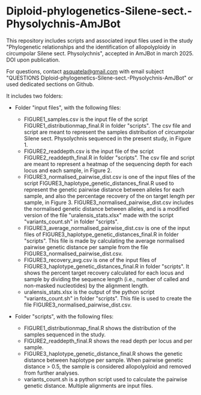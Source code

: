 # Diploid-phylogenetics-Silene-sect.-Physolychnis-AmJBot
This repository includes scripts and associated input files used in the study "Phylogenetic relationships and the identification of allopolyploidy in circumpolar Silene sect. Physolychnis", accepted in AmJBot in march 2025. DOI upon publication.

For questions, contact asquatela@gmail.com with email subject "QUESTIONS Diploid-phylogenetics-Silene-sect.-Physolychnis-AmJBot" or used dedicated sections on Github.

It includes two folders:
- Folder "input files", with the following files:
    - FIGURE1_samples.csv is the input file of the script FIGURE1_distributionmap_final.R in folder "scripts". The csv file and script are meant to represent the samples distribution of circumpolar Silene sect. Physolychnis sequenced in the present study, in Figure 1.
    - FIGURE2_readdepth.csv is the input file of the script FIGURE2_readdepth_final.R in folder "scripts". The csv file and script are meant to represent a heatmap of the sequencing depth for each locus and each sample, in Figure 2.
    - FIGURE3_normalised_pairwise_dist.csv is one of the input files of the script FIGURE3_haplotype_genetic_distances_final.R used to represent the genetic pairwise distance between alleles for each sample, and also the percentage recovery of the on target length per sample, in Figure 3. FIGURE3_normalised_pairwise_dist.csv includes the normalised genetic distance between alleles, and is a modified version of the file "uralensis_stats.xlsx" made with the script "variants_count.sh" in folder "scripts".
    - FIGURE3_average_normalised_pairwise_dist.csv is one of the input files of FIGURE3_haplotype_genetic_distances_final.R in folder "scripts". This file is made by calculating the average normalised pairwise genetic distance per sample from the file FIGURE3_normalised_pairwise_dist.csv.
    - FIGURE3_recovery_avg.csv is one of the input files of FIGURE3_haplotype_genetic_distances_final.R in folder "scripts". It shows the percent target recovery calculated for each locus and sample by dividing the sequence length (i.e., number of called and non-masked nucleotides) by the alignment length. 
    - uralensis_stats.xlsx is the output of the python script "variants_count.sh" in folder "scripts". This file is used to create the file FIGURE3_normalised_pairwise_dist.csv.
    
- Folder "scripts", with the following files:
    - FIGURE1_distributionmap_final.R shows the distribution of the samples sequenced in the study.
    - FIGURE2_readdepth_final.R shows the read depth per locus and per sample.
    - FIGURE3_haplotype_genetic_distance_final.R shows the genetic distance between haplotype per sample. When pairwise genetic distance > 0.5, the sample is considered allopolyploid and removed from further analyses.
    - variants_count.sh is a python script used to calculate the pairwise genetic distance. Multiple alignments are input files.



